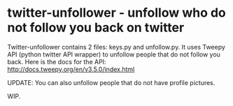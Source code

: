 # twitter-unfollower - unfollow who do not follow you back on twitter


 Twitter-unfollower contains 2 files: keys.py and unfollow.py. It uses Tweepy API (python twitter API wrapper) to unfollow people that do not follow you back. Here is the docs for the API: http://docs.tweepy.org/en/v3.5.0/index.html

 UPDATE: You can also unfollow people that do not have profile pictures.

 WIP.
